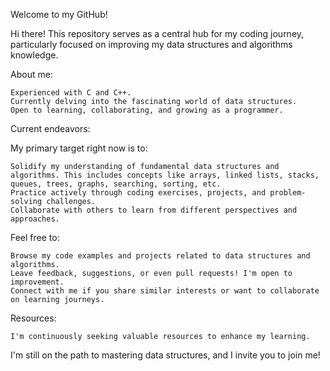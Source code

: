 Welcome to my GitHub!

Hi there!  This repository serves as a central hub for my coding journey, particularly focused on improving my data structures and algorithms knowledge.

About me:

    Experienced with C and C++. ‍
    Currently delving into the fascinating world of data structures.
    Open to learning, collaborating, and growing as a programmer.

Current endeavors:

My primary target right now is to:

    Solidify my understanding of fundamental data structures and algorithms. This includes concepts like arrays, linked lists, stacks, queues, trees, graphs, searching, sorting, etc.
    Practice actively through coding exercises, projects, and problem-solving challenges.
    Collaborate with others to learn from different perspectives and approaches.

Feel free to:

    Browse my code examples and projects related to data structures and algorithms.
    Leave feedback, suggestions, or even pull requests! I'm open to improvement.
    Connect with me if you share similar interests or want to collaborate on learning journeys.

Resources:

    I'm continuously seeking valuable resources to enhance my learning.

I'm still on the path to mastering data structures, and I invite you to join me!

